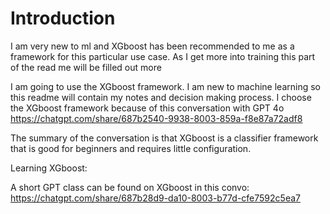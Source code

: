 # Introduction
I am very new to ml and XGboost has been recommended to me as a framework for this particular use case. As I get more into training this part of the read me will be filled out more

I am going to use the XGboost framework. I am new to machine learning so this readme will contain my notes and decision making process. I choose the XGboost framework because of this conversation with GPT 4o https://chatgpt.com/share/687b2540-9938-8003-859a-f8e87a72adf8 

The summary of the conversation is that XGboost is a classifier framework that is good for beginners and requires little configuration.

Learning XGboost:

A short GPT class can be found on XGboost in this convo: https://chatgpt.com/share/687b28d9-da10-8003-b77d-cfe7592c5ea7
